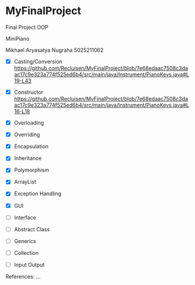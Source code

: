 # MyFinalProject
Final Project OOP

MiniPiano

Mikhael Aryasatya Nugraha
5025211062

- [x] Casting/Conversion
https://github.com/Recluisen/MyFinalProject/blob/7e68edaac7508c3daac17c9e323a774f525ed6b4/src/main/java/Instrument/PianoKeys.java#L19-L43
- [x] Constructor
https://github.com/Recluisen/MyFinalProject/blob/7e68edaac7508c3daac17c9e323a774f525ed6b4/src/main/java/Instrument/PianoKeys.java#L16-L18
- [X] Overloading
- [x] Overriding
- [x] Encapsulation
- [x] Inheritance
- [x] Polymorphism
- [x] ArrayList
- [x] Exception Handling
- [x] GUI
- [ ] Interface
- [ ] Abstract Class
- [ ] Generics
- [ ] Collection
- [ ] Input Output


References:
...
